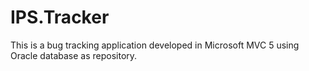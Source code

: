 IPS.Tracker
===========
This is a bug tracking application developed in Microsoft MVC 5 using Oracle database as repository. 
